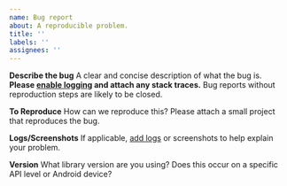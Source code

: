 ```yaml
---
name: Bug report
about: A reproducible problem.
title: ''
labels: ''
assignees: ''
---
```


**Describe the bug**
A clear and concise description of what the bug is. **Please [enable logging](https://coil-kt.github.io/coil/faq/#how-do-i-enable-logging) and attach any stack traces.** Bug reports without reproduction steps are likely to be closed.

**To Reproduce**
How can we reproduce this? Please attach a small project that reproduces the bug.

**Logs/Screenshots**
If applicable, [add logs](https://coil-kt.github.io/coil/faq/#how-do-i-enable-logging) or screenshots to help explain your problem.

**Version**
What library version are you using? Does this occur on a specific API level or Android device?
